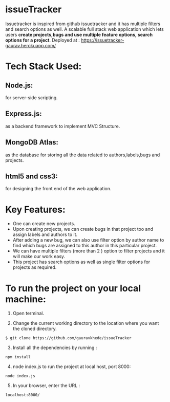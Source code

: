 # issueTracker
Issuetracker is inspired from github issuetracker and it has multiple filters and search options as well.
A scalable full stack web application which lets users **create projects,bugs and use multiple feature options, search options for a project**.
Deployed at : https://issuetracker-gaurav.herokuapp.com/
# Tech Stack Used:
## Node.js:
   for server-side scripting.
## Express.js:
   as a backend framework to implement MVC Structure.
  
## MongoDB Atlas:
   as the database for storing all the data related to authors,labels,bugs and projects.
## html5 and css3:
   for designing the front end of the web application.

# Key Features:
  - One can create new projects.
  - Upon creating projects, we can create bugs in that project too and assign labels and authors to it.
  - After adding a new bug, we can also use filter option by author name to find which bugs are assigned to this author in this particular project.
  - We can have multiple filters (more than 2 ) option to filter projects and it will make our work easy.
  - This project has search options as well as single filter options for projects as required.



# To run the project on your local machine:

  1) Open terminal. 

  2) Change the current working directory to the location where you want the cloned directory.

  ```
  $ git clone https://github.com/gauravkhede/issueTracker
  ```

  3) Install all the dependencies by running :

  ```
  npm install
  ```

  4) node index.js to run the project at local host, port 8000:

   ```
  node index.js
  ```

  5) In your browser, enter the URL :

  ```
  localhost:8000/
  ```

